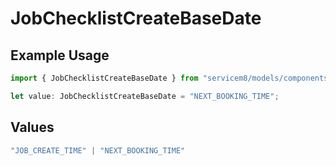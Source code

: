 # JobChecklistCreateBaseDate

## Example Usage

```typescript
import { JobChecklistCreateBaseDate } from "servicem8/models/components";

let value: JobChecklistCreateBaseDate = "NEXT_BOOKING_TIME";
```

## Values

```typescript
"JOB_CREATE_TIME" | "NEXT_BOOKING_TIME"
```